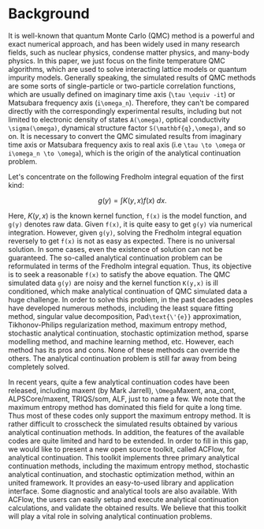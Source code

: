 # Background

It is well-known that quantum Monte Carlo (QMC) method is a powerful and exact numerical approach, and has been widely used in many research fields, such as nuclear physics, condense matter physics, and many-body physics. In this paper, we just focus on the finite temperature QMC algorithms, which are used to solve interacting lattice models or quantum impurity models. Generally speaking, the simulated results of QMC methods are some sorts of single-particle or two-particle correlation functions, which are usually defined on imaginary time axis (``\tau \equiv -it``) or Matsubara frequency axis (``i\omega_n``). Therefore, they can't be compared directly with the correspondingly experimental results, including but not limited to electronic density of states ``A(\omega)``, optical conductivity ``\sigma(\omega)``, dynamical structure factor ``S(\mathbf{q},\omega)``, and so on. It is necessary to convert the QMC simulated results from imaginary time axis or Matsubara frequency axis to real axis (i.e ``\tau \to \omega`` or ``i\omega_n \to \omega``), which is the origin of the analytical continuation problem.

Let's concentrate on the following Fredholm integral equation of the first kind:
```math
\begin{equation}
g(y) = \int K(y,x) f(x)~dx.
\end{equation}
```
Here, $K(y,x)$ is the known kernel function, ``f(x)`` is the model function, and ``g(y)`` denotes raw data. Given ``f(x)``, it is quite easy to get ``g(y)`` via numerical integration. However, given ``g(y)``, solving the Fredholm integral equation reversely to get ``f(x)`` is not as easy as expected. There is no universal solution. In some cases, even the existence of solution can not be guaranteed. The so-called analytical continuation problem can be reformulated in terms of the Fredholm integral equation. Thus, its objective is to seek a reasonable ``f(x)`` to satisfy the above equation. The QMC simulated data ``g(y)`` are noisy and the kernel function ``K(y,x)`` is ill conditioned, which make analytical continuation of QMC simulated data a huge challenge. In order to solve this problem, in the past decades peoples have developed numerous methods, including the least square fitting method, singular value decomposition, Pad``\text{\'{e}}`` approximation, Tikhonov-Philips regularization method, maximum entropy method, stochastic analytical continuation, stochastic optimization method, sparse modelling method, and machine learning method, etc. However, each method has its pros and cons. None of these methods can override the others. The analytical continuation problem is still far away from being completely solved.

In recent years, quite a few analytical continuation codes have been released, including maxent (by Mark Jarrell), ``\Omega``Maxent, ana\_cont, ALPSCore/maxent, TRIQS/som, ALF, just to name a few. We note that the maximum entropy method has dominated this field for quite a long time. Thus most of these codes only support the maximum entropy method. It is rather difficult to crosscheck the simulated results obtained by various analytical continuation methods. In addition, the features of the available codes are quite limited and hard to be extended. In order to fill in this gap, we would like to present a new open source toolkit, called ACFlow, for analytical continuation. This toolkit implements three primary analytical continuation methods, including the maximum entropy method, stochastic analytical continuation, and stochastic optimization method, within an united framework. It provides an easy-to-used library and application interface. Some diagnostic and analytical tools are also available. With ACFlow, the users can easily setup and execute analytical continuation calculations, and validate the obtained results. We believe that this toolkit will play a vital role in solving analytical continuation problems.